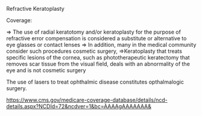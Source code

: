 Refractive Keratoplasty

Coverage:

=> The use of radial keratotomy and/or keratoplasty for the purpose of refractive error compensation is considered a substitute or alternative to eye glasses or contact lenses
=> In addition, many in the medical community consider such procedures cosmetic surgery,
=>Keratoplasty that treats specific lesions of the cornea, such as phototherapeutic keratectomy that removes scar tissue from the visual field, deals with an abnormality of the eye and is not cosmetic surgery

The use of lasers to treat ophthalmic disease constitutes opthalmalogic surgery. 



https://www.cms.gov/medicare-coverage-database/details/ncd-details.aspx?NCDId=72&ncdver=1&bc=AAAAgAAAAAAA&
